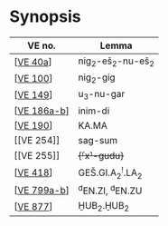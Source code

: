 # Synopsis

| VE no.        | Lemma                                            |
| ------------- | ------------------------------------------------ |
| [[VE 40a]]    | nig<sub>2</sub>-eš<sub>2</sub>-nu-eš<sub>2</sub> |
| [[VE 100]]    | nig<sub>2</sub>-gig                              |
| [[VE 149]]    | u<sub>3</sub>-nu-gar                             |
| [[VE 186a-b]] | inim-di                                          |
| [[VE 190]]    | KA.MA                                            |
| [[VE 254]]    | sag-sum                                          |
| [[VE 255]]    | ~~{⸢x⸣-gudu<sub></sub>}~~ |
| [[VE 418]]    | GEŠ.GI.A<sub>2</sub><sup>!</sup>.LA<sub>2</sub>  |
| [[VE 799a-b]] | <sup>d</sup>EN.ZI, <sup>d</sup>EN.ZU             |
| [[VE 877]]    | ḪUB<sub>2</sub>.ḪUB<sub>2</sub>                  |


[//begin]: # "Autogenerated link references for markdown compatibility"
[VE 40a]: <VE 40a> "VE 40a"
[VE 100]: <VE 100> "VE 100"
[VE 149]: <VE 149> "VE 149"
[VE 186a-b]: <VE 186a-b> "VE 186a-b"
[VE 190]: <VE 190> "VE 190"
[VE 418]: <VE 418> "VE 418"
[VE 799a-b]: <VE 799a-b> "VE 799a-b"
[VE 877]: <VE 877> "VE 877"
[//end]: # "Autogenerated link references"